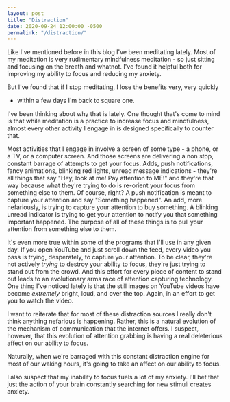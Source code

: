 ```yaml
---
layout: post
title: "Distraction"
date: 2020-09-24 12:00:00 -0500
permalink: "/distraction/"
---
```


Like I've mentioned before in this blog I've been meditating lately. Most of my
meditation is very rudimentary mindfulness meditation - so just sitting and
focusing on the breath and whatnot. I've found it helpful both for improving my
ability to focus and reducing my anxiety.

But I've found that if I stop meditating, I lose the benefits very, very quickly
- within a few days I'm back to square one.

I've been thinking about why that is lately. One thought that's come to mind is
that while meditation is a practice to increase focus and mindfulness, almost
every other activity I engage in is designed specifically to counter that. 

Most activities that I engage in involve a screen of some type - a phone, or a
TV, or a computer screen. And those screens are delivering a non stop, constant
barrage of attempts to get your focus. Adds, push notifications, fancy
animations, blinking red lights, unread message indications - they're all things
that say "Hey, look at me! Pay attention to ME!" and they're that way because
what they're trying to do is re-orient your focus from something else to them.
Of course, right? A push notification is meant to capture your attention and say
"Something happened". An add, more nefariously, is trying to capture your
attention to buy something. A blinking unread indicator is trying to get your
attention to notify you that something important happened. The purpose of all of
these things is to pull your attention from something else to them. 

It's even more true within some of the programs that I'll use in any given day.
If you open YouTube and just scroll down the feed, every video you pass is
trying, desperately, to capture your attention. To be clear, they're not
actively _trying_ to destroy your ability to focus, they're just trying to stand
out from the crowd. And this effort for every piece of content to stand out
leads to an evolutionary arms race of attention capturing technology. One thing
I've noticed lately is that the still images on YouTube videos have become
*extremely* bright, loud, and over the top. Again, in an effort to get you to
watch the video.

I want to reiterate that for most of these distraction sources I really don't
think anything nefarious is happening. Rather, this is a natural evolution of
the mechanism of communication that the internet offers. I suspect, however,
that this evolution of attention grabbing is having a real deleterious affect on
our ability to focus.

Naturally, when we're barraged with this constant distraction engine for most of
our waking hours, it's going to take an affect on our ability to focus.

I also suspect that my inability to focus fuels a lot of my anxiety. I'll bet
that just the action of your brain constantly searching for new stimuli creates
anxiety.
